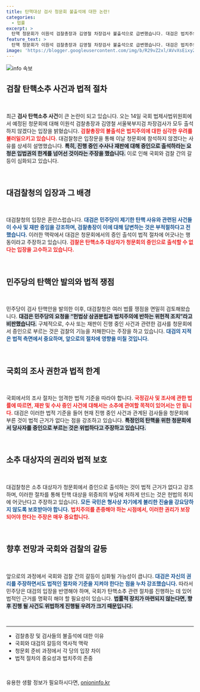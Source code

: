```yaml
---
title: 탄핵대상 검사 청문회 불출석에 대한 논란!
categories:
  - 법률
excerpt: >
  탄핵 청문회가 이원석 검찰총장과 김영철 차장검사 불출석으로 급변했습니다. 대검은 법치주의 훼손을 주장하며 민주당의 탄핵 조사에 강력 반발, 향후 후폭풍이 예상됩니다.
feature_text: >
  탄핵 청문회가 이원석 검찰총장과 김영철 차장검사 불출석으로 급변했습니다. 대검은 법치주의 훼손을 주장하며 민주당의 탄핵 조사에 강력 반발, 향후 후폭풍이 예상됩니다.
image: 'https://blogger.googleusercontent.com/img/b/R29vZ2xl/AVvXsEixyZcFfHzMRdzZMjFBmAUKJYCLCGyLL1o632UiGVXcaFdKo_bkvkuCioo0uUKlGfBVcT3P84aROyZIXSBEx3Aw5nCQ3pTgDom1WDC4m8eifvWiAmWEEVb4x6G_l8C0QH225ldMjyaFvpxGEBGNO37VmDTDMHGhJPq73UglMfDca1-0aw/s1600/blogspot.png'
---
```


<p><img src="https://blogger.googleusercontent.com/img/b/R29vZ2xl/AVvXsEixyZcFfHzMRdzZMjFBmAUKJYCLCGyLL1o632UiGVXcaFdKo_bkvkuCioo0uUKlGfBVcT3P84aROyZIXSBEx3Aw5nCQ3pTgDom1WDC4m8eifvWiAmWEEVb4x6G_l8C0QH225ldMjyaFvpxGEBGNO37VmDTDMHGhJPq73UglMfDca1-0aw/s1600/blogspot.png" alt="info 속보" /></p>

<h2 data-ke-size="size26">검찰 탄핵소추 사건과 법적 절차</h2>

<p data-ke-size="size16">&nbsp;</p>

<p>최근 <strong>검사 탄핵소추 사건</strong>이 큰 논란이 되고 있습니다. 오는 14일 국회 법제사법위원회에서 예정된 청문회에 대해 이원석 검찰총장과 김영철 서울북부지검 차장검사가 모두 출석하지 않겠다는 입장을 밝혔습니다. <b><span style="color: #ee2323;">검찰총장의 불출석은 법치주의에 대한 심각한 우려를 불러일으키고 있습니다.</span></b> 대검찰청은 입장문을 통해 이날 청문회에 참석하지 않겠다는 사유를 상세히 설명했습니다. <b><span style="background-color: #21538527;">특히, 진행 중인 수사나 재판에 대해 증인으로 출석하라는 요청은 입법권의 한계를 넘어선 것이라는 주장을 했습니다.</span></b> 이로 인해 국회와 검찰 간의 갈등이 심화되고 있습니다. </p>

<p data-ke-size="size16">&nbsp;</p>

<h2 data-ke-size="size26">대검찰청의 입장과 그 배경</h2>

<p data-ke-size="size16">&nbsp;</p>

<p>대검찰청의 입장은 혼란스럽습니다. <b><span style="color: #1a5490;">대검은 민주당이 제기한 탄핵 사유와 관련된 사건들이 수사 및 재판 중임을 강조하며, 검찰총장이 이에 대해 답변하는 것은 부적절하다고 전했습니다.</span></b> 이러한 맥락에서 대검은 청문회에서의 증인 출석이 법적 절차에 어긋나는 행동이라고 주장하고 있습니다. <b><span style="color: #ee2323;">검찰은 탄핵소추 대상자가 청문회의 증인으로 출석할 수 없다는 입장을 고수하고 있습니다.</span></b> </p>

<p data-ke-size="size16">&nbsp;</p>

<h2 data-ke-size="size26">민주당의 탄핵안 발의와 법적 쟁점</h2>

<p data-ke-size="size16">&nbsp;</p>

<p>민주당이 검사 탄핵안을 발의한 이후, 대검찰청은 여러 법률 쟁점을 면밀히 검토해왔습니다. <b><span style="background-color: #21538527;">대검은 민주당의 요청을 “헌법상 삼권분립과 법치주의에 반하는 위헌적 조치”라고 비판했습니다.</span></b> 구체적으로, 수사 또는 재판이 진행 중인 사건과 관련한 검사를 청문회에서 증인으로 부르는 것은 검찰의 기능을 저해한다는 주장을 하고 있습니다. <b><span style="color: #1a5490;">대검의 지적은 법적 측면에서 중요하며, 앞으로의 절차에 영향을 미칠 것입니다.</span></b></p>

<p data-ke-size="size16">&nbsp;</p>

<h2 data-ke-size="size26">국회의 조사 권한과 법적 한계</h2>

<p data-ke-size="size16">&nbsp;</p>

<p>국회에서의 조사 절차는 엄격한 법적 기준을 따라야 합니다. <b><span style="color: #ee2323;">국정감사 및 조사에 관한 법률에 따르면, 재판 및 수사 중인 사건에 대해서는 소추에 관여할 목적이 있어서는 안 됩니다.</span></b> 대검은 이러한 법적 기준을 들어 현재 진행 중인 사건과 관계된 검사들을 청문회에 부른 것이 법적 근거가 없다는 점을 강조하고 있습니다. <b><span style="background-color: #21538527;">특정인의 탄핵을 위한 청문회에서 당사자를 증인으로 부르는 것은 위법하다고 주장하고 있습니다.</span></b></p>

<p data-ke-size="size16">&nbsp;</p>

<h2 data-ke-size="size26">소추 대상자의 권리와 법적 보호</h2>

<p data-ke-size="size16">&nbsp;</p>

<p>대검찰청은 소추 대상자가 청문회에서 증인으로 출석하는 것이 법적 근거가 없다고 강조하며, 이러한 절차를 통해 탄핵 대상을 위증죄의 부담에 처하게 만드는 것은 헌법의 취지에 어긋난다고 주장하고 있습니다. <b><span style="color: #1a5490;">모든 국민은 형사상 자기에게 불리한 진술을 강요당하지 않도록 보호받아야 합니다.</span></b> <b><span style="color: #ee2323;">법치주의를 존중해야 하는 시점에서, 이러한 권리가 보장되어야 한다는 주장은 매우 중요합니다.</span></b></p>

<p data-ke-size="size16">&nbsp;</p>

<h2 data-ke-size="size26">향후 전망과 국회와 검찰의 갈등</h2>

<p data-ke-size="size16">&nbsp;</p>

<p>앞으로의 과정에서 국회와 검찰 간의 갈등이 심화될 가능성이 큽니다. <b><span style="color: #1a5490;">대검은 자신의 권리를 주장하면서도 법적인 절차와 기준을 지켜야 한다는 점을 누차 강조했습니다.</span></b> 따라서 민주당은 대검의 입장을 반영해야 하며, 국회가 탄핵소추 관련 절차를 진행하는 데 있어 법적인 근거를 명확히 해야 할 필요성이 있습니다. <b><span style="background-color: #21538527;">법률적 장치가 마련되지 않는다면, 향후 진행 될 사건도 위법하게 진행될 우려가 크기 때문입니다.</span></b></p>

<p data-ke-size="size16">&nbsp;</p> 

<hr>

<ul>
    <li>검찰총장 및 검사들의 불출석에 대한 이유</li>
    <li>국회와 대검의 갈등의 역사적 맥락</li>
    <li>청문회 준비 과정에서 각 당의 입장 차이</li>
    <li>법적 절차의 중요성과 법치주의 존중</li>
</ul>

<p data-ke-size="size16">&nbsp;</p> 
유용한 생활 정보가 필요하시다면, <a href="https://onioninfo.kr" rel="dofollow">onioninfo.kr</a>


